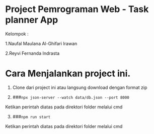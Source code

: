 # Project Pemrograman Web - Task planner App


Kelompok :


1.Naufal Maulana Al-Ghifari Irawan


2.Reyvi Fernanda Indrasta

# Cara Menjalankan project ini.

1. Clone dari project ini atau langsung download dengan format zip

2. ###`npx json-server --watch data/db.json --port 8000`

Ketikan perintah diatas pada direktori folder melalui cmd

3. ###`npm run start`

Ketikan perintah diatas pada direktori folder melalui cmd
